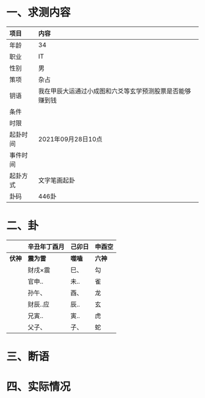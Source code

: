 # 一、求测内容
|项目|内容|
|:-|:-|
|年龄|34|
|职业|IT|
|性别|男|
|策项|杂占|
|钥语|我在甲辰大运通过小成图和六爻等玄学预测股票是否能够赚到钱|
|条件||
|时限||
|起卦时间|2021年09月28日10点|
|事件时间||
|起卦方式|文字笔画起卦|
|卦码|446卦|

# 二、卦
||辛丑年丁酉月|己卯日|申酉空|
|:-|:-|:-|:-|
|**伏神**|**震为雷**|**噬嗑**|**六神**|
||财戌×震|巳、|勾|
||官申..|未..|雀|
||孙午、|酉、|龙|
||财辰..应|辰..|玄|
||兄寅..|寅..|虎|
||父子、|子、|蛇|


# 三、断语

# 四、实际情况